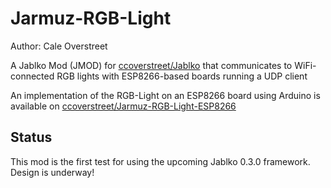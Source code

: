 # Jarmuz-RGB-Light
Author: Cale Overstreet

A Jablko Mod (JMOD) for [ccoverstreet/Jablko](https://github.com/ccoverstreet/Jablko) that communicates to WiFi-connected RGB lights with ESP8266-based boards running a UDP client

An implementation of the RGB-Light on an ESP8266 board using Arduino is available on [ccoverstreet/Jarmuz-RGB-Light-ESP8266](https://github.com/ccoverstreet/Jarmuz-RGB-Light-ESP8266)

## Status

This mod is the first test for using the upcoming Jablko 0.3.0 framework. Design is underway!
